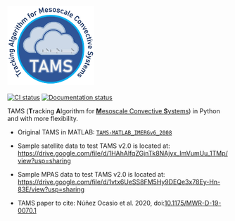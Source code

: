 <h1>
  <!-- TODO: change src to https://raw.githubusercontent.com/knubez/TAMS/main/docs/_static/TAMS-logo.png once public -->
  <img src="./docs/_static/TAMS-logo.png"
       alt="TAMS logo" height="180" valign="bottom">
</h1>

[![CI status](https://github.com/knubez/TAMS/actions/workflows/ci.yml/badge.svg)](https://github.com/knubez/TAMS/actions/workflows/ci.yml)
[![Documentation status](https://readthedocs.org/projects/tams/badge/?version=latest)](https://tams.readthedocs.io/en/latest/?badge=latest)

TAMS
(**T**racking **A**lgorithm for [**M**esoscale Convective **S**ystems](https://en.wikipedia.org/wiki/Mesoscale_convective_system))
in Python and with more flexibility.

- Original TAMS in MATLAB: [`TAMS-MATLAB_IMERGv6_2008`](https://github.com/knubez/TAMS/tree/main/TAMS-MATLAB_IMERGv6_2008)

- Sample satellite data to test TAMS v2.0 is located at: https://drive.google.com/file/d/1HAhAlfqZGjnTk8NAjyx_lmVumUu_1TMp/view?usp=sharing

- Sample MPAS data to test TAMS v2.0 is located at: https://drive.google.com/file/d/1vtx6UeSS8FM5Hy9DEQe3x78Ey-Hn-83E/view?usp=sharing

- TAMS paper to cite: Núñez Ocasio et al. 2020, doi:[10.1175/MWR-D-19-0070.1](https://doi.org/10.1175/MWR-D-19-0070.1)
